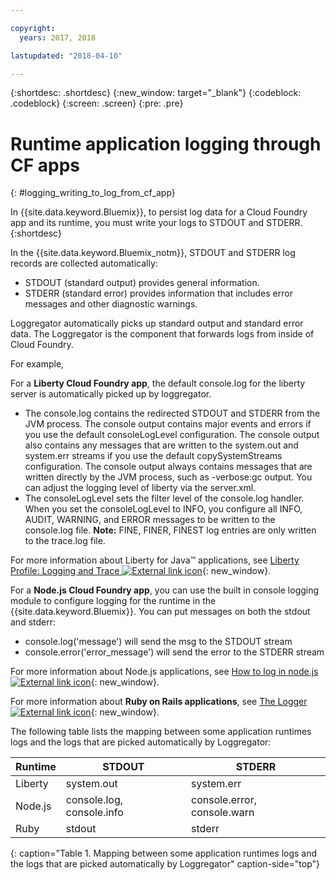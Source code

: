 ```yaml
---

copyright:
  years: 2017, 2018

lastupdated: "2018-04-10"

---
```



{:shortdesc: .shortdesc}
{:new_window: target="_blank"}
{:codeblock: .codeblock}
{:screen: .screen}
{:pre: .pre}

# Runtime application logging through CF apps
{: #logging_writing_to_log_from_cf_app}

In {{site.data.keyword.Bluemix}}, to persist log data for a Cloud Foundry app and its runtime, you must write your logs to STDOUT and STDERR. 
{:shortdesc}

In the {{site.data.keyword.Bluemix_notm}}, STDOUT and STDERR log records are collected automatically:

* STDOUT (standard output) provides general information.  
* STDERR (standard error) provides information that includes error messages and other diagnostic warnings. 

Loggregator automatically picks up standard output and standard error data. The Loggregator is the component that forwards logs from inside of Cloud Foundry. 

For example, 

For a **Liberty Cloud Foundry app**, the default console.log for the liberty server is automatically picked up by loggregator. 

* The console.log contains the redirected STDOUT and STDERR from the JVM process. The console output contains major events and errors if you use the default consoleLogLevel configuration. The console output also contains any messages that are written to the system.out and system.err streams if you use the default copySystemStreams configuration. The console output always contains messages that are written directly by the JVM process, such as -verbose:gc output. You can adjust the logging level of liberty via the server.xml.
* The consoleLogLevel sets the filter level of the console.log handler. When you set the consoleLogLevel to INFO, you configure all INFO, AUDIT, WARNING, and ERROR messages to be written to the console.log file. **Note:** FINE, FINER, FINEST log entries are only written to the trace.log file.

For more information about Liberty for Java™ applications, see [Liberty Profile: Logging and Trace ![External link icon](../../../icons/launch-glyph.svg "External link icon")](http://www-01.ibm.com/support/knowledgecenter/was_beta_liberty/com.ibm.websphere.wlp.nd.multiplatform.doc/ae/rwlp_logging.html){: new_window}.

For a **Node.js Cloud Foundry app**, you can use the built in console logging module to configure logging for the runtime in the {{site.data.keyword.Bluemix}}. You can put messages on both the stdout and stderr:

* console.log('message') will send the msg to the STDOUT stream
* console.error('error_message') will send the error to the STDERR stream

For more information about Node.js applications, see [How to log in node.js ![External link icon](../../../icons/launch-glyph.svg "External link icon")](https://docs.nodejitsu.com/articles/intermediate/how-to-log/){: new_window}.


For more information about **Ruby on Rails applications**, see [The Logger ![External link icon](../../../icons/launch-glyph.svg "External link icon")](http://guides.rubyonrails.org/debugging_rails_applications.html#the-logger){: new_window}.

The following table lists the mapping between some application runtimes logs and the logs that are picked automatically by Loggregator:

| **Runtime** |    **STDOUT**     | **STDERR** |
|-----------------|-------------------|-------------------|
| Liberty | system.out | system.err |
| Node.js | console.log, console.info | console.error, console.warn |
| Ruby | stdout| stderr |
{: caption="Table 1. Mapping between some application runtimes logs and the logs that are picked automatically by Loggregator" caption-side="top"}

